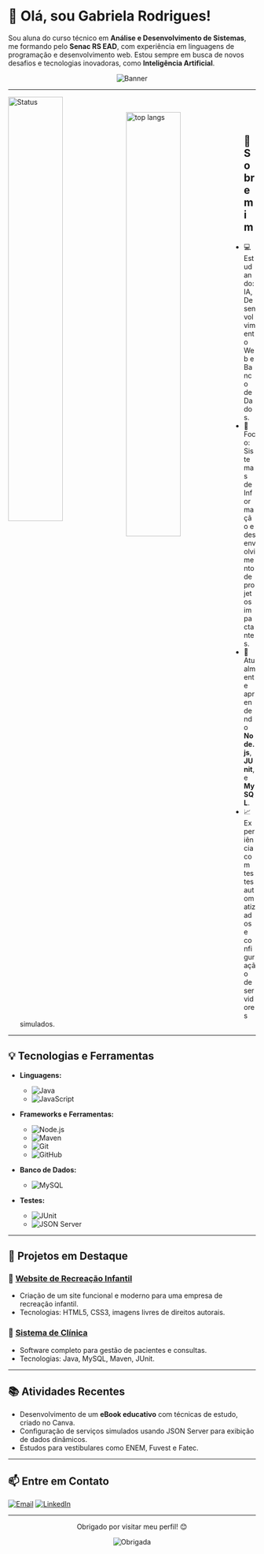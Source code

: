 # 👋 Olá, sou Gabriela Rodrigues!

Sou aluna do curso técnico em **Análise e Desenvolvimento de Sistemas**, me formando pelo **Senac RS EAD**, com experiência em linguagens de programação e desenvolvimento web. Estou sempre em busca de novos desafios e tecnologias inovadoras, como **Inteligência Artificial**.

<div align="center">

![Banner](https://preview.redd.it/mw4y58i658981.gif?width=750&auto=webp&s=d1f8893494ed1d8e9f731f4b7e7915ca7e4039dc)

</div>

---

<img alt="Status" align="left" width="47%"   src="https://github-readme-stats.vercel.app/api?username=Agbl09&show_icons=true"/>
<br> 

<img alt="top langs" align="left" width="47%" src="https://github-readme-stats.vercel.app/api/top-langs/?username=Agbl09&layout=compact"/> <br>

## 🚀 Sobre mim
- 💻 Estudando: IA, Desenvolvimento Web e Banco de Dados.  
- 🎯 Foco: Sistemas de Informação e desenvolvimento de projetos impactantes.  
- 📖 Atualmente aprendendo **Node.js**, **JUnit**, e **MySQL**.  
- 📈 Experiência com testes automatizados e configuração de servidores simulados.

---

## 💡 Tecnologias e Ferramentas
- **Linguagens:** 
  - ![Java](https://img.shields.io/badge/Java-F8F8F8?style=for-the-badge&logo=java&logoColor=007396)
  - ![JavaScript](https://img.shields.io/badge/JavaScript-F7DF1E?style=for-the-badge&logo=javascript&logoColor=black) 

- **Frameworks e Ferramentas:** 
  - ![Node.js](https://img.shields.io/badge/Node.js-339933?style=for-the-badge&logo=node.js&logoColor=white)
  - ![Maven](https://img.shields.io/badge/Maven-C71A36?style=for-the-badge&logo=apachemaven&logoColor=white)
  - ![Git](https://img.shields.io/badge/Git-F05032?style=for-the-badge&logo=git&logoColor=white)
  - ![GitHub](https://img.shields.io/badge/GitHub-333?style=for-the-badge&logo=github&logoColor=white) 

- **Banco de Dados:** 
  - ![MySQL](https://img.shields.io/badge/MySQL-4479A1?style=for-the-badge&logo=mysql&logoColor=white) 

- **Testes:** 
  - ![JUnit](https://img.shields.io/badge/JUnit-25A162?style=for-the-badge&logo=junit&logoColor=white) 
  - ![JSON Server](https://img.shields.io/badge/JSON%20Server-000000?style=for-the-badge&logo=json&logoColor=white) 

---

## 📌 Projetos em Destaque
### 🎨 [Website de Recreação Infantil](#)
- Criação de um site funcional e moderno para uma empresa de recreação infantil.  
- Tecnologias: HTML5, CSS3, imagens livres de direitos autorais.  

### 🏥 [Sistema de Clínica](#)
- Software completo para gestão de pacientes e consultas.  
- Tecnologias: Java, MySQL, Maven, JUnit.  

---

## 📚 Atividades Recentes
- Desenvolvimento de um **eBook educativo** com técnicas de estudo, criado no Canva.  
- Configuração de serviços simulados usando JSON Server para exibição de dados dinâmicos.  
- Estudos para vestibulares como ENEM, Fuvest e Fatec.

---

## 📫 Entre em Contato
<p>
  <a href="mailto:gabriela.souza.investimentos@gmail.com"><img src="https://img.shields.io/badge/E--mail-D14836?style=for-the-badge&logo=gmail&logoColor=white" alt="Email"></a>
  <a href="https://www.linkedin.com/in/gabriela-rodrigues-agbl/"><img src="https://img.shields.io/badge/LinkedIn-0A66C2?style=for-the-badge&logo=linkedin&logoColor=white" alt="LinkedIn"></a>
</p>

---

<div align="center">

<p> Obrigado por visitar meu perfil! 😊</p> 

![Obrigada](https://media.tenor.com/aUcOFyL_3yUAAAAi/anime.gif)

</div>



<!--
**Agbl09/Agbl09** is a ✨ _special_ ✨ repository because its `README.md` (this file) appears on your GitHub profile.

Here are some ideas to get you started:

- 🔭 I’m currently working on ...
- 🌱 I’m currently learning ...
- 👯 I’m looking to collaborate on ...
- 🤔 I’m looking for help with ...
- 💬 Ask me about ...
- 📫 How to reach me: ...
- 😄 Pronouns: ...
- ⚡ Fun fact: ...
-->
